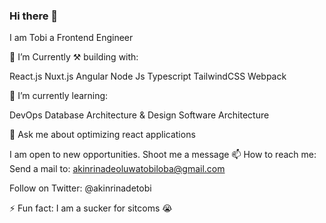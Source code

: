 ### Hi there 👋

<!--
**thobbyAk/thobbyAk** is a ✨ _special_ ✨ repository because its `README.md` (this file) appears on your GitHub profile.

Here are some ideas to get you started:

- 🔭 I’m currently working on ...
- 🌱 I’m currently learning ...
- 👯 I’m looking to collaborate on ...
- 🤔 I’m looking for help with ...
- 💬 Ask me about ...
- 📫 How to reach me: ...
- 😄 Pronouns: ...
- ⚡ Fun fact: ...
-->

I am Tobi a Frontend Engineer


🔭 I’m Currently ⚒ building with:

React.js
Nuxt.js
Angular
Node Js
Typescript
TailwindCSS
Webpack

🌱 I’m currently learning:

DevOps
Database Architecture & Design
Software Architecture

💬 Ask me about
optimizing react applications



 I am open to new opportunities. Shoot me a message
📫 How to reach me: 
Send a mail to: akinrinadeoluwatobiloba@gmail.com

Follow on Twitter: @akinrinadetobi

⚡ Fun fact: I am a sucker for sitcoms 😭
